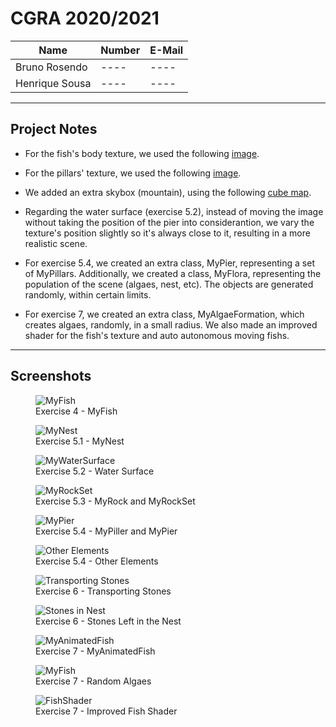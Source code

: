 # CGRA 2020/2021


| Name             | Number    | E-Mail             |
| ---------------- | --------- | ------------------ |
| Bruno Rosendo    | ---- | ---- |
| Henrique Sousa   | ---- | ---- |

----

## Project Notes

- For the fish's body texture, we used the following [image](https://www.publicdomainpictures.net/pt/view-image.php?image=283612&picture=fundo-de-padrao-de-escalas-de-peixe).

- For the pillars' texture, we used the following [image](https://snappygoat.com/s/?q=bestof%3Atrunk+tree+wood+nature+tree+bark+bark+texture+branch).

- We added an extra skybox (mountain), using the following [cube map](https://www.nicepng.com/ourpic/u2q8o0t4i1w7q8y3_desert-skybox-texture-png/).

- Regarding the water surface (exercise 5.2), instead of moving the image without taking the position of the pier into considerantion, we vary the texture's position slightly so it's always close to it, resulting in a more realistic scene.

- For exercise 5.4, we created an extra class, MyPier, representing a set of MyPillars. Additionally, we created a class, MyFlora, representing the population of the scene (algaes, nest, etc). The objects are generated randomly, within certain limits.

- For exercise 7, we created an extra class, MyAlgaeFormation, which creates algaes, randomly, in a small radius. We also made an improved shader for the fish's texture and auto autonomous moving fishs.

----

## Screenshots

<figure>
  <img
  src="screenshots/proj-t07g01-1.png"
  alt="MyFish">
  <figcaption>Exercise 4 - MyFish</figcaption>
</figure>

<figure>
  <img
  src="screenshots/proj-t07g01-2.png"
  alt="MyNest">
  <figcaption>Exercise 5.1 - MyNest</figcaption>
</figure>

<figure>
  <img
  src="screenshots/proj-t07g01-3.png"
  alt="MyWaterSurface">
  <figcaption>Exercise 5.2 - Water Surface</figcaption>
</figure>

<figure>
  <img
  src="screenshots/proj-t07g01-4.png"
  alt="MyRockSet">
  <figcaption>Exercise 5.3 - MyRock and MyRockSet</figcaption>
</figure>

<figure>
  <img
  src="screenshots/proj-t07g01-5.png"
  alt="MyPier">
  <figcaption>Exercise 5.4 - MyPiller and MyPier</figcaption>
</figure>

<figure>
  <img
  src="screenshots/proj-t07g01-6.png"
  alt="Other Elements">
  <figcaption>Exercise 5.4 - Other Elements</figcaption>
</figure>

<figure>
  <img
  src="screenshots/proj-t07g01-7.png"
  alt="Transporting Stones">
  <figcaption>Exercise 6 - Transporting Stones</figcaption>
</figure>

<figure>
  <img
  src="screenshots/proj-t07g01-7a.png"
  alt="Stones in Nest">
  <figcaption>Exercise 6 - Stones Left in the Nest</figcaption>
</figure>

<figure>
  <img
  src="screenshots/proj-t07g01-8.png"
  alt="MyAnimatedFish">
  <figcaption>Exercise 7 - MyAnimatedFish</figcaption>
</figure>

<figure>
  <img
  src="screenshots/proj-t07g01-8a.png"
  alt="MyFish">
  <figcaption>Exercise 7 - Random Algaes</figcaption>
</figure>

<figure>
  <img
  src="screenshots/proj-t07g01-8b.png"
  alt="FishShader">
  <figcaption>Exercise 7 - Improved Fish Shader</figcaption>
</figure>
